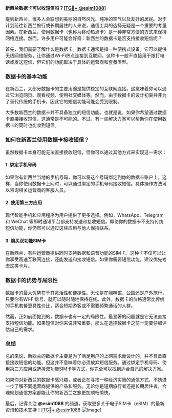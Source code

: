 **新西兰数据卡可以收短信吗？[[TG💪+ @esim1088](https://t.me/s/esim1088)]**

提到新西兰，很多人会联想到美丽的自然风光、纯净的空气以及友好的居民。对于计划前往新西兰旅行或长期居住的人来说，通信工具的选择无疑是一个重要的考量因素。在新西兰，使用数据卡（也称为移动热点卡）是一种非常方便的方式来保持网络连接。然而，许多用户可能会好奇：新西兰的数据卡是否支持接收短信呢？

首先，我们需要了解什么是数据卡。数据卡通常是指一种便携式设备，它可以提供无线网络服务，让你通过Wi-Fi热点连接到互联网。这种卡一般不直接用于拨打电话或发送短信，但它们的功能取决于具体的运营商和套餐类型。

### 数据卡的基本功能

在新西兰，大部分数据卡的主要用途是提供稳定的互联网连接。这意味着你可以通过它浏览网页、观看视频、使用社交媒体等。然而，由于数据卡的设计初衷并非为了替代传统的手机卡，因此它的短信功能可能会受到限制。

大多数新西兰的数据卡并不具备独立的短信功能。也就是说，如果你希望通过数据卡直接接收短信，这通常是不可能的。不过，有一些解决方案可以帮助你在使用数据卡的同时也能收到短信。

### 如何在新西兰使用数据卡接收短信？

虽然数据卡本身可能无法直接接收短信，但你可以通过其他方式来实现这一需求：

#### 1. **绑定手机号码**
   如果你有新西兰当地的手机号码，你可以将这个号码绑定到你的数据卡账户上。这样，当你使用数据卡上网时，可以通过绑定的手机号码接收短信。具体操作方法可以咨询相关运营商的客服人员。

#### 2. **使用第三方应用**
   现代智能手机和应用程序为用户提供了更多选择。例如，WhatsApp、Telegram 和 WeChat 等即时通讯平台都支持发送和接收短信。即使你的数据卡不支持传统短信功能，你仍然可以通过这些应用与他人保持联系。

#### 3. **购买双功能SIM卡**
   在新西兰，有些运营商提供同时支持数据和语音功能的SIM卡。这种卡不仅可以让你享受高速互联网连接，还能发送和接收短信。如果你需要短信功能，建议优先考虑这类卡片。

### 数据卡的优势与局限性

数据卡的最大优势在于其灵活性和便捷性。无论是在咖啡馆、公园还是户外旅行，只要你有Wi-Fi信号，就可以随时随地保持在线。此外，数据卡的价格通常比传统的手机套餐更具性价比，适合短期游客或不需要频繁通话的人群。

然而，正如前面提到的，数据卡也有一定的局限性。最显著的问题就是它无法直接支持短信功能。如果短信对你来说非常重要，那么在选择数据卡之前一定要仔细评估自己的需求。

### 总结

总的来说，新西兰的数据卡主要是为了满足用户的上网需求而设计的，并不具备直接接收短信的功能。但这并不意味着你必须放弃短信服务。通过绑定手机号码、使用第三方应用或选择双功能SIM卡等方式，你完全可以找到适合自己的解决方案。

如果你对新西兰的数据卡感兴趣，或者正在寻找一种经济实惠的通信方式，不妨进一步了解不同运营商提供的产品和服务。无论你是短期旅行者还是长期居住者，合理规划通信方案都能让你的新西兰之旅更加顺畅愉快。

最后，记得关注 **@esim1088** 的频道，获取更多关于电子SIM卡（eSIM）的最新资讯和技术支持！[[TG💪+ @esim1088](https://t.me/s/esim1088) ![Image](https://i.postimg.cc/4NQfJmqS/Snipaste-2025-05-13-00-14-12.png)]